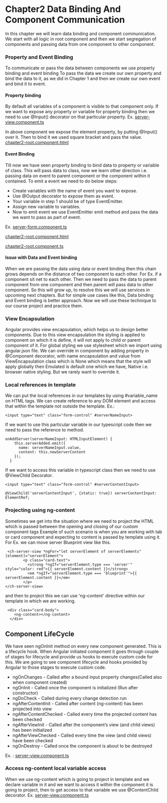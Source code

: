# Chapter2 Data Binding And Component Communication
In this chapter we will learn data binding and component communication. We start with all
logic in root component and then we start segregation of components and passing data
from one component to other component.

### Property and Event Binding
To communicate or pass the data between components we use property binding and event binding
To pass the data we create our own property and bind the data to it, as we did in Chapter 1
and then we create our own event and bind it to event.

#### Property binding
By default all variables of a component is visible to that component only. If we want to expose
any property or variable for property binding then we need to use @Input() decorator on that
particular property. Ex.
[server-view.component.ts](src/app/server/server-view/server-view.component.ts)

In above component we expose the element property, by putting @Input() over it. Then to bind
it we used square bracket and pass the value. 
[chapter2-root.component.html](src/app/chapter2-root.component.html)


#### Event Binding
Till now we have seen property binding to bind data to property or variable of class. This will
pass data to class, now we learn other direction i.e. passing data on event to parent component
or the component within it contained. To emit a event we need to do below steps:
  * Create variables with the name of event you want to expose.
  * Use @Output decorator to expose them as event.
  * Your variable in step 1 should be of type EventEmitter.
  * Assign new variable to variables.
  * Now to emit event we use EventEmitter emit method and pass the data we want to pass
  as part of event.
  
Ex. [server-form.component.ts](src/app/server/server-form/server-form.component.ts)

[chapter2-root.component.html](src/app/chapter2-root.component.html)

[chapter2-root.component.ts](src/app/chapter2-root.component.ts)

#### Issue with Data and Event binding
When we are passing the data using data or event binding then this chain grows depends on the
distance of two component to each other. For Ex. if a component sit net to each other. Then we
need to pass the data to parent component from one component and then parent will pass data to
other component. So this will grow up, to resolve this we will use services in upcoming next 
chapters. But for simple use cases like this, Data binding and Event binding is better approach.
Now we will use these technique to our course project and practice them.

### View Encapsulation
Angular provides view encapsulation, which helps us to design better components. Due to this view
encapsulation the styling is applied to component on which it is define, it will not apply to child
or parent component of it. For global styling we use stylesheet which we import using angular.json
file. We can override in component by adding property in @Component decorator, with name encapsulation
and value from ViewEncapsulation class which is None which means that the style will apply globally
then Emulated is default one which we have, Native i.e. browser native styling. But we rarely want to 
override it.

### Local references in template
We can put the local references in our templates by using #variable_name on HTML tags. We can create
reference to any DOM element and access that within the template not outside the template. Ex.:
```angular2html
<input type="text" class="form-control" #serverNameInput>
```
If we want to use this particular variable in our typescript code then we need to pass the reference 
to method.
```angular2
onAddServer(serverNameInput: HTMLInputElement) {
    this.serverAdded.emit({
      name: serverNameInput.value,
      content: this.newServerContent
    });
  }
```
If we want to access this variable in typescript class then we need to use @ViewChild Decorator.
```angular2html
<input type="text" class="form-control" #serverContentInput>
```
```angular2
@ViewChild('serverContentInput', {static: true}) serverContentInput: ElementRef;
```

### Projecting using ng-content
Sometimes we get into the situation where we need to project the HTML which is passed between
the opening and closing of our custom component tags Example of such scenario is when you are
working with tab or card component and expecting to content is passed by template using it.
For Ex. we can move server Blueprint view like this.
```angular2html
 <ch-server-view *ngFor="let serverElement of serverElements" [element]="serverElement">
        <p class="card-text">
          <strong *ngIf="serverElement.type === 'server'" style="color: red">{{ serverElement.content }}</strong>
          <em *ngIf="serverElement.type === 'blueprint'">{{ serverElement.content }}</em>
        </p>
</ch-server-view>
```
and then to project this we can use 'ng-content' directive within our template in which we are working.
```angular2html
 <div class="card-body">
    <ng-content></ng-content>
  </div>
```

## Component LifeCycle
We have seen ngOnInit method on every new component generated. This is a lifecycle hook. When Angular 
initiated component it goes through couple of stages for lifecycle and provide us hooks to execute custom
code for this. We are going to see component lifecycle and hooks provided by Angular to those stages to
execute custom code.
  * ngOnChanges - Called after a bound input property changes(Called also when component created) 
  * ngOnInit - Called once the component is initialized (Run after constructor)
  * ngDoCheck - Called during every change detection run
  * ngAfterContentInit - Called after content (ng-content) has been projected into view
  * ngAfterContentChecked - Called every time the projected content has been checked
  * ngAfterViewInit - Called after the component’s view (and child views) has been initialized
  * ngAfterViewChecked - Called every time the view (and child views) have been checked
  * ngOnDestroy - Called once the component is about to be destroyed

Ex. : [server-view.component.ts](src/app/server/server-view/server-view.component.ts)

### Access ng-content local variable access
When we use ng-content which is going to project in template and we declare variable in it
and we want to access it within the component it is going to project, then to get access to
that variable we use @ContentChild decorator. Ex. 
[server-view.component.ts](src/app/server/server-view/server-view.component.ts)

